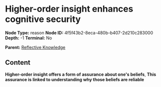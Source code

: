 # Higher-order insight enhances cognitive security

**Node Type:** reason
**Node ID:** 4f5f43b2-8eca-480b-b407-2d210c283000
**Depth:** -1
**Terminal:** No

**Parent:** [Reflective Knowledge](reflective-knowledge.md)

## Content

**Higher-order insight offers a form of assurance about one's beliefs**, **This assurance is linked to understanding why those beliefs are reliable**
